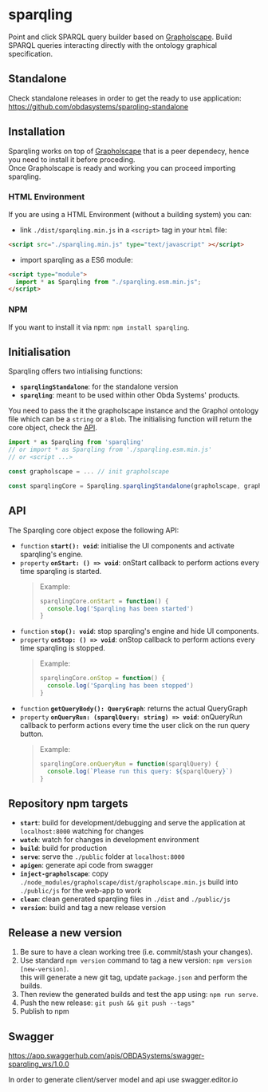 # sparqling
Point and click SPARQL query builder based on [Grapholscape](https://github.com/obdasystems/grapholscape).
Build SPARQL queries interacting directly with the ontology graphical specification.

## Standalone
Check standalone releases in order to get the ready to use application: https://github.com/obdasystems/sparqling-standalone

## Installation
Sparqling works on top of [Grapholscape]() that is a peer dependecy, hence you need to install it before proceding.\
Once Grapholscape is ready and working you can proceed importing sparqling.

### HTML Environment
If you are using a HTML Environment (without a building system) you can:

- link `./dist/sparqling.min.js` in a `<script>` tag in your `html` file:
```html
<script src="./sparqling.min.js" type="text/javascript" ></script>
```

- import sparqling as a ES6 module:
```html
<script type="module">
  import * as Sparqling from "./sparqling.esm.min.js";
</script>
```

### NPM
If you want to install it via npm: `npm install sparqling`.

## Initialisation
Sparqling offers two intialising functions:
- **`sparqlingStandalone`**: for the standalone version
- **`sparqling`**: meant to be used within other Obda Systems' products.

You need to pass the it the grapholscape instance and the Graphol ontology file which can be a `string` or a `Blob`.
The initialising function will return the core object, check the [API]().
```js
import * as Sparqling from 'sparqling'
// or import * as Sparqling from './sparqling.esm.min.js'
// or <script ...>

const grapholscape = ... // init grapholscape

const sparqlingCore = Sparqling.sparqlingStandalone(grapholscape, grapholFile)
```

## API
The Sparqling core object expose the following API:
  - `function` **`start(): void`**: initialise the UI components and activate sparqling's engine.
  - `property` **`onStart: () => void`**: onStart callback to perform actions every time sparqling is started.
      > Example:
      > ```js
      > sparqlingCore.onStart = function() {
      >   console.log('Sparqling has been started')
      > }
      >```
  - `function` **`stop(): void`**: stop sparqling's engine and hide UI components.
  - `property` **`onStop: () => void`**: onStop callback to perform actions every time sparqling is stopped.
      > Example:
      > ```js
      > sparqlingCore.onStop = function() {
      >   console.log('Sparqling has been stopped')
      > }
      >```
  - `function` **`getQueryBody(): QueryGraph`**: returns the actual QueryGraph
  - `property` **`onQueryRun: (sparqlQuery: string) => void`**: onQueryRun callback to perform actions every time the user click on the run query button.
      > Example:
      > ```js
      > sparqlingCore.onQueryRun = function(sparqlQuery) {
      >   console.log(`Please run this query: ${sparqlQuery}`)
      > }
      >```

## Repository npm targets
- **`start`**: build for development/debugging and serve the application at `localhost:8000` watching for changes
- **`watch`**: watch for changes in development environment
- **`build`**: build for production
- **`serve`**: serve the `./public` folder at `localhost:8000`
- **`apigen`**: generate api code from swagger
- **`inject-grapholscape`**: copy `./node_modules/grapholscape/dist/grapholscape.min.js` build into `./public/js` for the web-app to work
- **`clean`**: clean generated sparqling files in `./dist` and `./public/js`
- **`version`**: build and tag a new release version


## Release a new version
1. Be sure to have a clean working tree (i.e. commit/stash your changes).
2. Use standard `npm version` command to tag a new version: `npm version [new-version]`.\
  this will generate a new git tag, update `package.json` and perform the builds.
3. Then review the generated builds and test the app using: `npm run serve`.
4. Push the new release: `git push && git push --tags"`
5. Publish to npm


## Swagger
https://app.swaggerhub.com/apis/OBDASystems/swagger-sparqling_ws/1.0.0

In order to generate client/server model and api use swagger.editor.io
